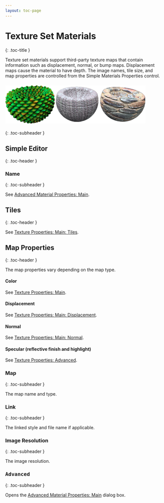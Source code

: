 ```yaml
---
layout: toc-page
---
```



# Texture Set Materials
{: .toc-title }

Texture set materials support&#160;third-party texture maps that contain information such as displacement, normal, or bump maps. Displacement maps cause the material to have depth. The image names, tile size, and map properties are controlled from the Simple Materials Properties control.


### <img src="textureset.png"/>
{: .toc-subheader }


## Simple Editor
{: .toc-header }


### Name
{: .toc-subheader }

See [Advanced Material Properties: Main](advanced-material-properties-main.html#name).


## Tiles
{: .toc-header }

See [Texture Properties: Main: Tiles](texture-properties-main.html#tiles).


## Map Properties
{: .toc-header }

The map properties vary depending on the map type.


#### Color

See [Texture Properties: Main](texture-properties-main.html).


#### Displacement

See [Texture Properties: Main: Displacement](texture-properties-main.html#displacement).


#### Normal

See [Texture Properties: Main: Normal](texture-properties-main.html#normal).


#### Specular (reflective finish and highlight)

See [Texture Properties: Advanced](texture-properties-main.html#advanced).


### Map
{: .toc-subheader }

The map name and type.


### Link
{: .toc-subheader }

The linked style and file name if applicable.


### Image Resolution
{: .toc-subheader }

The image resolution.


###  <kbd>Advanced</kbd> 
{: .toc-subheader }

Opens the [Advanced Material Properties: Main](advanced-material-properties-main.html) dialog box.

